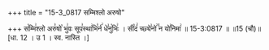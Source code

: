 +++
title = "15-3_0817 सम्मिश्लो अरुषो"

+++
स꣡म्मि꣢श्लो अरु꣣षो꣡ भु꣢वः सूप꣣स्था꣢भि꣣र्न꣢ धे꣣नु꣡भिः꣢ । सी꣡दं꣢ च्छ्ये꣣नो꣢꣫ न यो꣣निमा꣢ ॥ 15-3:0817 ॥ ॥15 (चौ)॥ [धा. 12 । उ 1 । स्व. नास्ति ।]